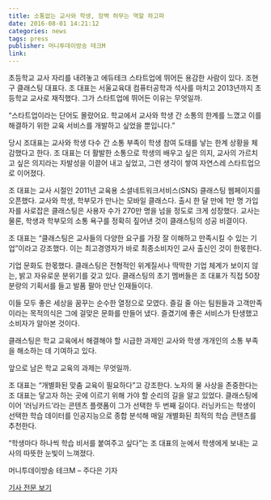 ```yaml
---
title: 소통없는 교사와 학생, 장벽 허무는 역할 하고파
date: 2016-08-01 14:21:12
categories: news
tags: press
publisher: 머니투데이방송 테크M
link:
---
```

초등학교 교사 자리를 내려놓고 에듀테크 스타트업에 뛰어든 용감한 사람이 있다. 조현구 클래스팅 대표다. 조 대표는 서울교육대 컴퓨터공학과 석사를 마치고 2013년까지 초등학교 교사로 재직했다. 그가 스타트업에 뛰어든 이유는 무엇일까.
<!-- more -->

“스타트업이라는 단어도 몰랐어요. 학교에서 교사와 학생 간 소통의 한계를 느꼈고 이를 해결하기 위한 교육 서비스를 개발하고 싶었을 뿐입니다.”

당시 조대표는 교사와 학생 다수 간 소통 부족이 학생 참여 도태를 낳는 한계 상황을 체감했다고 한다. 조 대표는 더 활발한 소통으로 학생의 배우고 싶은 의지, 교사의 가르치고 싶은 의지라는 자발성을 이끌어 내고 싶었고, 그런 생각이 쌓여 자연스레 스타트업으로 이어졌다.

조 대표는 교사 시절인 2011년 교육용 소셜네트워크서비스(SNS) 클래스팅 웹페이지를 오픈했다. 교사와 학생, 학부모가 만나는 모바일 클래스다. 출시 한 달 만에 1만 명 가입자를 사로잡은 클래스팅은 사용자 수가 270만 명을 넘을 정도로 크게 성장했다. 교사는 물론, 학생과 학부모의 소통 욕구를 정확히 짚어낸 것이 클래스팅의 성공 비결이다.

조 대표는 “클래스팅은 교사들의 다양한 요구를 가장 잘 이해하고 만족시킬 수 있는 기업”이라고 강조했다. 이는 최고경영자가 바로 최종소비자인 교사 출신인 것이 한몫한다.

기업 문화도 한몫했다. 클래스팅은 전형적인 위계질서나 딱딱한 기업 체계가 보이지 않는, 밝고 자유로운 분위기를 갖고 있다. 클래스팅의 초기 멤버들은 조 대표가 직접 50장 분량의 기획서를 들고 발품 팔아 만난 인재들이다.

이들 모두 좋은 세상을 꿈꾸는 순수한 열정으로 모였다. 즐길 줄 아는 팀원들과 고객만족이라는 목적의식은 그에 걸맞은 문화를 만들어 냈다. 즐겼기에 좋은 서비스가 탄생했고 소비자가 알아본 것이다.

클래스팅은 학교 교육에서 해결해야 할 시급한 과제인 교사와 학생 개개인의 소통 부족을 해소하는 데 기여하고 있다.

앞으로 남은 학교 교육의 과제는 무엇일까.

조 대표는 “개별화된 맞춤 교육이 필요하다”고 강조한다. 노자의 물 사상을 존중한다는 조 대표는 닿고자 하는 곳에 이르기 위해 가야 할 순리의 길을 알고 있었다. 클래스팅에 이어 ‘러닝카드’라는 콘텐츠 플랫폼이 그가 선택한 두 번째 길이다. 러닝카드는 학생이 선택한 학습 데이터를 인공지능으로 종합 분석해 매일 개별화된 최적의 학습 콘텐츠를 추천한다.

“학생마다 하나씩 학습 비서를 붙여주고 싶다”는 조 대표의 눈에서 학생에게 보내는 교사의 따뜻한 눈빛이 느껴졌다.

머니투데이방송 테크M – 주다은 기자

[기사 전문 보기](http://techm.kr/bbs/board.php?bo_table=article&wr_id=3395)
